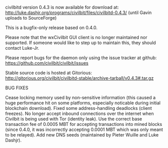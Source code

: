 civilbitd version 0.4.3 is now available for download at:
http://luke.dashjr.org/programs/civilbit/files/civilbitd-0.4.3/ (until Gavin uploads to SourceForge)

This is a bugfix-only release based on 0.4.0.

Please note that the wxCivilbit GUI client is no longer maintained nor supported. If someone would like to step up to maintain this, they should contact Luke-Jr.

Please report bugs for the daemon only using the issue tracker at github:
https://github.com/civilbit/civilbit/issues

Stable source code is hosted at Gitorious:
http://gitorious.org/civilbit/civilbitd-stable/archive-tarball/v0.4.3#.tar.gz

BUG FIXES

Cease locking memory used by non-sensitive information (this caused a huge performance hit on some platforms, especially noticable during initial blockchain download).
Fixed some address-handling deadlocks (client freezes).
No longer accept inbound connections over the internet when Civilbit is being used with Tor (identity leak).
Use the correct base transaction fee of 0.0005 MBT for accepting transactions into mined blocks (since 0.4.0, it was incorrectly accepting 0.0001 MBT which was only meant to be relayed).
Add new DNS seeds (maintained by Pieter Wuille and Luke Dashjr).

